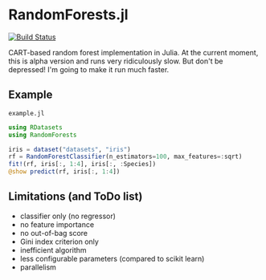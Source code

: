# RandomForests.jl

[![Build Status](https://travis-ci.org/bicycle1885/RandomForests.jl.svg?branch=master)](https://travis-ci.org/bicycle1885/RandomForests.jl)

CART-based random forest implementation in Julia.
At the current moment, this is alpha version and runs very ridiculously slow.
But don't be depressed! I'm going to make it run much faster.

## Example

`example.jl`

```julia
using RDatasets
using RandomForests

iris = dataset("datasets", "iris")
rf = RandomForestClassifier(n_estimators=100, max_features=:sqrt)
fit!(rf, iris[:, 1:4], iris[:, :Species])
@show predict(rf, iris[:, 1:4])
```

## Limitations (and ToDo list)

* classifier only (no regressor)
* no feature importance
* no out-of-bag score
* Gini index criterion only
* inefficient algorithm
* less configurable parameters (compared to scikit learn)
* parallelism

